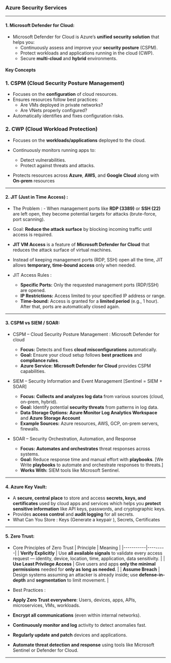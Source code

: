 ### Azure Security Services
---

#### 1. Microsoft Defender for Cloud:

- Microsoft Defender for Cloud is Azure’s **unified security solution** that helps you:
  - Continuously assess and improve your **security posture** (CSPM).
  - Protect workloads and applications running in the cloud (CWP).
  - Secure **multi-cloud** and **hybrid** environments.

#### Key Concepts

### 1. CSPM (Cloud Security Posture Management)
- Focuses on the **configuration** of cloud resources.
- Ensures resources follow best practices:
  - Are VMs deployed in private networks?
  - Are VNets properly configured?
- Automatically identifies and fixes configuration risks.

### 2. CWP (Cloud Workload Protection)
- Focuses on the **workloads/applications** deployed to the cloud.
- Continuously monitors running apps to:
  - Detect vulnerabilities.
  - Protect against threats and attacks.
 
- Protects resources across **Azure**, **AWS**, and **Google Cloud** along with **On-prem** resources

---

#### 2. JIT (Just in Time Access) :

- The Problem : - When management ports like **RDP (3389)** or **SSH (22)** are left open, they become potential targets for attacks (brute-force, port scanning).  
- Goal: **Reduce the attack surface** by blocking incoming traffic until access is required.
- **JIT VM Access** is a feature of **Microsoft Defender for Cloud** that reduces the attack surface of virtual machines.  
- Instead of keeping management ports (RDP, SSH) open all the time, JIT allows **temporary, time-bound access** only when needed.

- JIT Access Rules :
  - **Specific Ports:** Only the requested management ports (RDP/SSH) are opened.  
  - **IP Restrictions:** Access limited to your specified IP address or range.  
  - **Time-bound:** Access is granted for a **limited period** (e.g., 1 hour). After that, ports are automatically closed again.  

---

#### 3. CSPM vs SIEM / SOAR:


- CSPM – Cloud Security Posture Management : Microsoft Defender for cloud
  - **Focus:** Detects and fixes **cloud misconfigurations** automatically.  
  - **Goal:** Ensure your cloud setup follows **best practices** and **compliance rules**.  
  - **Azure Service:** **Microsoft Defender for Cloud** provides CSPM capabilities.  

- SIEM – Security Information and Event Management  [Sentinel = SIEM + SOAR]
  - **Focus:** **Collects and analyzes log data** from various sources (cloud, on-prem, hybrid).  
  - **Goal:** Identify potential **security threats** from patterns in log data.
  - **Data Storage Options:** **Azure Monitor Log Analytics Workspace** and  **Azure Storage Account** 
  - **Example Sources:** Azure resources, AWS, GCP, on-prem servers, firewalls.  
  
- SOAR – Security Orchestration, Automation, and Response  
  - **Focus:** **Automates and orchestrates** threat responses across systems.  
  - **Goal:** Reduce response time and manual effort with **playbooks**. [We Write **playbooks** to automate and orchestrate responses to threats.] 
  - **Works With:** SIEM tools like Microsoft Sentinel.
 
---

#### 4. Azure Key Vault:

- A **secure, central place** to store and access **secrets, keys, and certificates** used by cloud apps and services which helps you **protect sensitive information** like API keys, passwords, and cryptographic keys.
- Provides **access control** and **audit logging** for all secrets.
-  What Can You Store : Keys (Generate a keypair ), Secrets, Certificates

---

#### 5. Zero Trust:

- Core Principles of Zero Trust
| Principle | Meaning |
|-----------|---------|
| **Verify Explicitly** | Use **all available signals** to validate every access request — identity, device, location, time, application, data sensitivity. |
| **Use Least Privilege Access** | Give users and apps **only the minimal permissions** needed for **only as long as needed**. |
| **Assume Breach** | Design systems assuming an attacker is already inside; use **defense-in-depth** and **segmentation** to limit movement. |

-  Best Practices :
  - **Apply Zero Trust everywhere**: Users, devices, apps, APIs, microservices, VMs, workloads.  
  - **Encrypt all communications** (even within internal networks).  
  - **Continuously monitor and log** activity to detect anomalies fast.  
  - **Regularly update and patch** devices and applications.  
  - **Automate threat detection and response** using tools like Microsoft Sentinel or Defender for Cloud.

---

